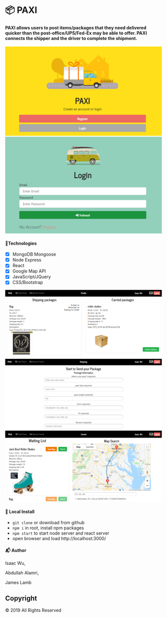 # 📦 PAXI

#### PAXI allows users to post items/packages that they need delivered quicker than the post-office/UPS/Fed-Ex may be able to offer.  PAXI connects the shipper and the driver to complete the shipment. 

![concert](./client/public/Snipaste_2019-04-29_00-54-24.png)
![concert](./client/public/Snipaste_2019-04-29_00-54-39.png)

#### 🚛Technologies
- [x] MongoDB Mongoose
- [x] Node Express
- [x] React
- [x] Google Map API
- [x] JavaScript/JQuery
- [x] CSS/Bootstrap

![concert](./client/public/Snipaste_2019-04-29_00-55-23.png)
![concert](./client/public/Snipaste_2019-04-29_00-55-40.png)
![concert](./client/public/Snipaste_2019-04-29_00-56-54.png)

#### 🚛 Local Install

* `git clone` or download from github
* `npm i` in root, install npm packages
* `npm start` to start node server and react server
* open browser and load http://localhost:3000/

#### 📬 Author
Isaac Wu,

Abdullah Alamri,

James Lamb
<!-- * [Isaac Wu](https://github.com/squall2046)
* [App demo](https://googlebooks-iw.herokuapp.com/) -->

## Copyright
© 2019 All Rights Reserved
